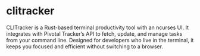 # clitracker
CLITracker is a Rust-based terminal productivity tool with an ncurses UI. It integrates with Pivotal Tracker’s API to fetch, update, and manage tasks from your command line. Designed for developers who live in the terminal, it keeps you focused and efficient without switching to a browser.

